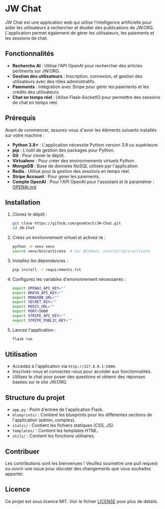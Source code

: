 # JW Chat

JW Chat est une application web qui utilise l'intelligence artificielle pour aider les utilisateurs à rechercher et étudier des publications de JW.ORG. L'application permet également de gérer les utilisateurs, les paiements et les sessions de chat.

## Fonctionnalités

- **Recherche AI** : Utilise l'API OpenAI pour rechercher des articles pertinents sur JW.ORG.
- **Gestion des utilisateurs** : Inscription, connexion, et gestion des utilisateurs avec des rôles administratifs.
- **Paiements** : Intégration avec Stripe pour gérer les paiements et les crédits des utilisateurs.
- **Chat en temps réel** : Utilise Flask-SocketIO pour permettre des sessions de chat en temps réel.

## Prérequis

Avant de commencer, assurez-vous d'avoir les éléments suivants installés sur votre machine :

- **Python 3.8+** : L'application nécessite Python version 3.8 ou supérieure.
- **pip** : L'outil de gestion des packages pour Python.
- **Git** : Pour cloner le dépôt.
- **Virtualenv** : Pour créer des environnements virtuels Python.
- **MongoDB** : Base de données NoSQL utilisée par l'application.
- **Redis** : Utilisé pour la gestion des sessions en temps réel.
- **Stripe Account** : Pour gérer les paiements.
- **Compte OpenAI** : Pour l'API OpenAI pour l'assistant et le paramétrer : [OPENAI.md](OPENAI.md)


## Installation

1. Clonez le dépôt :
    ```sh
    git clone https://github.com/geomtech/JW-Chat.git
    cd JW-Chat
    ```

2. Créez un environnement virtuel et activez-le :
    ```sh
    python -m venv venv
    source venv/bin/activate  # Sur Windows: venv\Scripts\activate
    ```

3. Installez les dépendances :
    ```sh
    pip install -r requirements.txt
    ```

4. Configurez les variables d'environnement nécessaires :
    ```sh
    export OPENAI_API_KEY=""
    export BREVO_API_KEY=""
    export MONGODB_URL=""
    export SECRET_KEY=""
    export REDIS_URL=""
    export PORT=5000
    export STRIPE_API_KEY=""
    export STRIPE_PUBLIC_KEY=""
    ```

5. Lancez l'application :
    ```sh
    flask run
    ```

## Utilisation

- Accédez à l'application via `http://127.0.0.1:5000`.
- Inscrivez-vous et connectez-vous pour accéder aux fonctionnalités.
- Utilisez le chat pour poser des questions et obtenir des réponses basées sur le site JW.ORG.

## Structure du projet

- `app.py` : Point d'entrée de l'application Flask.
- `blueprints/` : Contient les blueprints pour les différentes sections de l'application (admin, comptes).
- `static/` : Contient les fichiers statiques (CSS, JS).
- `templates/` : Contient les templates HTML.
- `utils/` : Contient les fonctions utilitaires.

## Contribuer

Les contributions sont les bienvenues ! Veuillez soumettre une pull request ou ouvrir une issue pour discuter des changements que vous souhaitez apporter.

## Licence

Ce projet est sous licence MIT. Voir le fichier [LICENSE](LICENSE) pour plus de détails.
